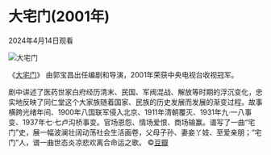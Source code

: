 # 大宅门(2001年)
 
 2024年4月14日观看

![大宅门](https://t12.baidu.com/it/u=903874803,219197128&fm=30&app=106&f=JPEG?w=640&h=895&s=A6BB7787489389EF422974330300304A)

《[大宅门](https://www.bilibili.com/video/BV1Vb4y1m7fS/?spm_id_from=333.337.search-card.all.click&vd_source=9d8347665db26b63784451d6236fbcad)》  由郭宝昌出任编剧和导演，2001年荣获中央电视台收视冠军。   
     
 剧中讲述了医药世家白府经历清末、民国、军阀混战、解放等时期的浮沉变化，忠实地反映了同仁堂这个大家族随着国家、民族的历史发展而发展的渐变过程。故事横跨光绪年间、1900年八国联军侵入北京、1911年清朝覆灭、1931年九·一八事变、1937年七·七卢沟桥事变。官场恩怨、情场爱恨、商场输赢。谱写了一曲“宅门”史，展一幅波澜壮阔动荡社会生活画卷，父母子孙、妻妾丫妓、至爱亲朋；“宅门”人，谱一曲世态炎凉悲欢离合命运之歌。 ©[豆瓣](https://movie.douban.com/subject/2181930/?source=new_aladdin)  